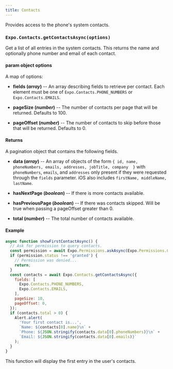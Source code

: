 ```yaml
---
title: Contacts
---
```


Provides access to the phone's system contacts.

### `Expo.Contacts.getContactsAsync(options)`

Get a list of all entries in the system contacts. This returns the name and optionally phone number and email of each contact.

#### param object options

A map of options:

-   **fields (_array_)** -- An array describing fields to retrieve per contact. Each element must be one of `Expo.Contacts.PHONE_NUMBERS` or `Expo.Contacts.EMAILS`.

-   **pageSize (_number_)** -- The number of contacts per page that will be returned. Defaults to 100.

-   **pageOffset (_number_)** -- The number of contacts to skip before those that will be returned. Defaults to 0.

#### Returns

A pagination object that contains the following fields.

-   **data (_array_)** -- An array of objects of the form `{ id, name, phoneNumbers, emails, addresses, jobTitle, company  }` with `phoneNumbers`, `emails`, and `addresses` only present if they were requested through the `fields` parameter. iOS also includes `firstName, middleName, lastName`.

-   **hasNextPage (_boolean_)** -- If there is more contacts available.

-   **hasPreviousPage (_boolean_)** -- If there was contacts skipped. Will be true when passing a pageOffset greater than 0.

-   **total (_number_)** -- The total number of contacts available.

#### Example

```javascript
async function showFirstContactAsync() {
  // Ask for permission to query contacts.
  const permission = await Expo.Permissions.askAsync(Expo.Permissions.CONTACTS);
  if (permission.status !== 'granted') {
    // Permission was denied...
    return;
  }
  const contacts = await Expo.Contacts.getContactsAsync({
    fields: [
      Expo.Contacts.PHONE_NUMBERS,
      Expo.Contacts.EMAILS,
    ],
    pageSize: 10,
    pageOffset: 0,
  });
  if (contacts.total > 0) {
    Alert.alert(
      'Your first contact is...',
      `Name: ${contacts[0].name}\n` +
      `Phone: ${JSON.stringify(contacts.data[0].phoneNumbers)}\n` +
      `Email: ${JSON.stringify(contacts.data[0].emails)}`
    );
  }
}
```

This function will display the first entry in the user's contacts.
